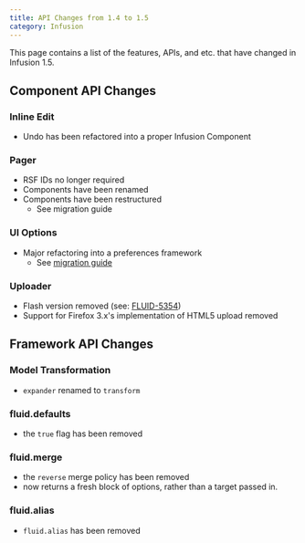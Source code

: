 ```yaml
---
title: API Changes from 1.4 to 1.5
category: Infusion
---
```


This page contains a list of the features, APIs, and etc. that have changed in Infusion 1.5.

## Component API Changes

### Inline Edit

* Undo has been refactored into a proper Infusion Component

### Pager

* RSF IDs no longer required
* Components have been renamed
* Components have been restructured
  * See migration guide

### UI Options

* Major refactoring into a preferences framework
  * See [migration guide](tutorial-migratingToInfusion1.5/UIOptionsMigration.md)

### Uploader

* Flash version removed (see: [FLUID-5354](http://issues.fluidproject.org/browse/FLUID-5354))
* Support for Firefox 3.x's implementation of HTML5 upload removed

## Framework API Changes

### Model Transformation

* `expander` renamed to `transform`

### fluid.defaults

* the `true` flag has been removed

### fluid.merge

* the `reverse` merge policy has been removed
* now returns a fresh block of options, rather than a target passed in.

### fluid.alias

* `fluid.alias` has been removed
